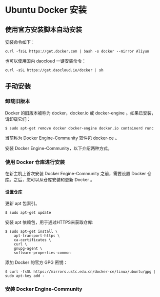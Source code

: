 # Ubuntu Docker 安装
## 使用官方安装脚本自动安装
安装命令如下：
```shell script
curl -fsSL https://get.docker.com | bash -s docker --mirror Aliyun
```
也可以使用国内 daocloud 一键安装命令：
```shell script
curl -sSL https://get.daocloud.io/docker | sh
```
## 手动安装
### 卸载旧版本
Docker 的旧版本被称为 docker，docker.io 或 docker-engine 。如果已安装，请卸载它们：
```shell script
$ sudo apt-get remove docker docker-engine docker.io containerd runc
```
当前称为 Docker Engine-Community 软件包 docker-ce 。

安装 Docker Engine-Community，以下介绍两种方式。
### 使用 Docker 仓库进行安装
在新主机上首次安装 Docker Engine-Community 之前，需要设置 Docker 仓库。之后，您可以从仓库安装和更新 Docker 。
#### 设置仓库
更新 apt 包索引。
```shell script
$ sudo apt-get update
```
安装 apt 依赖包，用于通过HTTPS来获取仓库:
```shell script
$ sudo apt-get install \
    apt-transport-https \
    ca-certificates \
    curl \
    gnupg-agent \
    software-properties-common
```
添加 Docker 的官方 GPG 密钥：
```shell script
$ curl -fsSL https://mirrors.ustc.edu.cn/docker-ce/linux/ubuntu/gpg | sudo apt-key add -
```
### 安装 Docker Engine-Community
